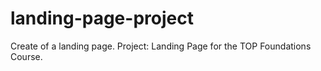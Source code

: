 # landing-page-project
Create of a landing page. Project: Landing Page for the TOP Foundations Course.